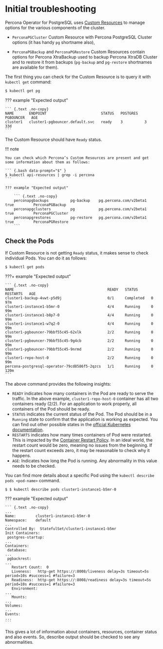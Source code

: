 # Initial troubleshooting

Percona Operator for PostgreSQL uses [Custom Resources](https://kubernetes.io/docs/concepts/extend-kubernetes/api-extension/custom-resources/) to manage options for the various components of the cluster.

* `PerconaPGCluster` Custom Resource with Percona PostgreSQL Cluster options (it has handy `pg` shortname also),

* `PerconaPGBackup` and `PerconaPGRestore` Custom Resources contain options for Percona XtraBackup used to backup Percona XtraDB Cluster and to restore it from backups (`pg-backup` and `pg-restore` shortnames are available for them).


The first thing you can check for the Custom Resource is to query it with `kubectl get` command:


``` {.bash data-prompt="$" }
$ kubectl get pg
```

??? example "Expected output"

    ``` {.text .no-copy}
    NAME       ENDPOINT                         STATUS   POSTGRES   PGBOUNCER   AGE
    cluster1   cluster1-pgbouncer.default.svc   ready    3          3           33d
    ```

The Custom Resource should have `Ready` status.

!!! note

    You can check which Percona’s Custom Resources are present and get some information about them as follows:

    ``` {.bash data-prompt="$" }
    $ kubectl api-resources | grep -i percona
    ```

    ??? example "Expected output"

        ``` {.text .no-copy}
        perconapgbackups          pg-backup    pg.percona.com/v2beta1            true         PerconaPGBackup
        perconapgclusters         pg           pg.percona.com/v2beta1            true         PerconaPGCluster
        perconapgrestores         pg-restore   pg.percona.com/v2beta1            true         PerconaPGRestore
        ```

## Check the Pods

If Custom Resource is not getting `Ready` status, it makes sense to check
individual Pods. You can do it as follows:

``` {.bash data-prompt="$" }
$ kubectl get pods
```

???+ example "Expected output"

    ``` {.text .no-copy}
    NAME                                           READY   STATUS      RESTARTS   AGE
    cluster1-backup-4vwt-p5d9j                     0/1     Completed   0          97m
    cluster1-instance1-b5mr-0                      4/4     Running     0          99m
    cluster1-instance1-b8p7-0                      4/4     Running     0          99m
    cluster1-instance1-w7q2-0                      4/4     Running     0          99m
    cluster1-pgbouncer-79bbf55c45-62xlk            2/2     Running     0          99m
    cluster1-pgbouncer-79bbf55c45-9g4cb            2/2     Running     0          99m
    cluster1-pgbouncer-79bbf55c45-9nrmd            2/2     Running     0          99m
    cluster1-repo-host-0                           2/2     Running     0          99m
    percona-postgresql-operator-79cd8586f5-2qzcs   1/1     Running     0          120m
    ```

The above command provides the following insights:

* `READY` indicates how many containers in the Pod are ready to serve the
    traffic. In the above example, `cluster1-repo-host-0` container has all two
    containers ready (2/2). For an application to work properly, all containers
    of the Pod should be ready.
* `STATUS` indicates the current status of the Pod. The Pod should be in a
    `Running` state to confirm that the application is working as expected. You
    can find out other possible states in the [official Kubernetes documentation](https://kubernetes.io/docs/concepts/workloads/pods/pod-lifecycle/#pod-phase).
* `RESTARTS` indicates how many times containers of Pod were restarted. This is
    impacted by the [Container Restart Policy](https://kubernetes.io/docs/concepts/workloads/pods/pod-lifecycle/#restart-policy).
    In an ideal world, the restart count would be zero, meaning no issues from
    the beginning. If the restart count exceeds zero, it may be reasonable to
    check why it happens.
* `AGE`: Indicates how long the Pod is running. Any abnormality in this value
    needs to be checked.

You can find more details about a specific Pod using the
`kubectl describe pods <pod-name>` command.

``` {.bash data-prompt="$" }
$ $ kubectl describe pods cluster1-instance1-b5mr-0
```

??? example "Expected output"

    ``` {.text .no-copy}
    ...
    Name:         cluster1-instance1-b5mr-0
    Namespace:    default
    ...
    Controlled By:  StatefulSet/cluster1-instance1-b5mr
    Init Containers:
     postgres-startup:
    ...
    Containers:
     database:
    ...
     pgbackrest:
    ...
       Restart Count:  0
       Liveness:   http-get https://:8008/liveness delay=3s timeout=5s period=10s #success=1 #failure=3
       Readiness:  http-get https://:8008/readiness delay=3s timeout=5s period=10s #success=1 #failure=3
       Environment:
    ...
       Mounts:
    ...
    Volumes:
    ...
    Events:
    ...
    ```

This gives a lot of information about containers, resources, container status
and also events. So, describe output should be checked to see any abnormalities.

